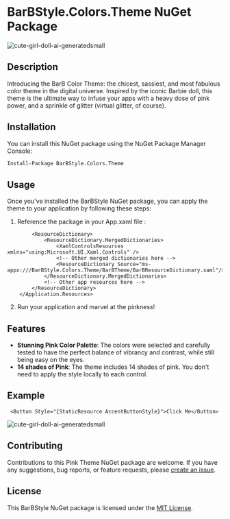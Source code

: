 

# BarBStyle.Colors.Theme NuGet Package

![cute-girl-doll-ai-generatedsmall](images/BarBStyle.png)


## Description

Introducing the BarB Color Theme: the chicest, sassiest, and most fabulous color theme in the digital universe. Inspired by the iconic Barbie doll, this theme is the ultimate way to infuse your apps with a heavy dose of pink power, and a sprinkle of glitter (virtual glitter, of course).

## Installation

You can install this NuGet package using the NuGet Package Manager Console:

```bash
Install-Package BarBStyle.Colors.Theme
```

## Usage

Once you've installed the BarBStyle NuGet package, you can apply the theme to your application by following these steps:

1. Reference the package in your App.xaml file :

```<Application.Resources>
        <ResourceDictionary>
            <ResourceDictionary.MergedDictionaries>
                <XamlControlsResources xmlns="using:Microsoft.UI.Xaml.Controls" />
                <!-- Other merged dictionaries here -->
                <ResourceDictionary Source="ms-appx:///BarBStyle.Colors.Theme/BarBTheme/BarBResourceDictionary.xaml"/>
            </ResourceDictionary.MergedDictionaries>
            <!-- Other app resources here -->
        </ResourceDictionary>
    </Application.Resources>
```

  2. Run your application and marvel at the pinkness!

## Features

- **Stunning Pink Color Palette**: The colors were selected and carefully tested to have the perfect balance of vibrancy and contrast, while still being easy on the eyes.
- **14 shades of Pink**: The theme includes 14 shades of pink. You don't need to apply the style locally to each control.


## Example

``` <Button Style="{StaticResource AccentButtonStyle}">Click Me</Button>```

![cute-girl-doll-ai-generatedsmall](images/AccentButtonBarBStyle.png)



## Contributing

Contributions to this Pink Theme NuGet package are welcome. If you have any suggestions, bug reports, or feature requests, please [create an issue](https://github.com/teresathompson/Avalon.BarBStyle.Colors/issues).

## License

This BarBStyle NuGet package is licensed under the [MIT License](LICENSE).



